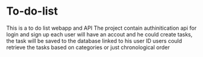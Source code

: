 # To-do-list
This is a to do list webapp and API
The project contain authinitication api for login and sign up
each user will have an accout and he could create tasks, the task will be saved to the database linked to his user ID
users could retrieve the tasks based on categories or just chronological order
